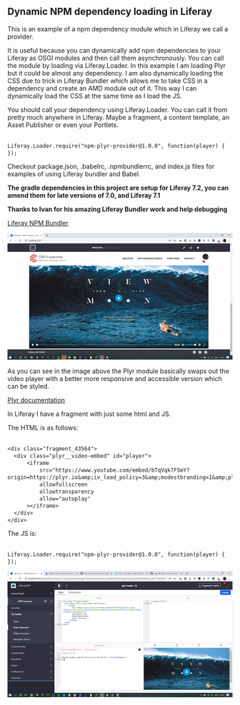 ## Dynamic NPM dependency loading in Liferay

This is an example of a npm dependency module which in Liferay we call a provider. 

It is useful because you can dynamically add npm dependencies to your Liferay as OSGI modules and then call them asynchronously. You can call the module by loading via Liferay.Loader. In this example I am loading Plyr but it could be almost any dependency. I am also dynamically loading the CSS due to trick in Liferay Bundler which allows me to take CSS in a dependency and create an AMD module out of it. This way I can dynamically load the CSS at the same time as I load the JS.

You should call your dependency using Liferay.Loader. You can call it from pretty much anywhere in Liferay. Maybe a fragment, a content template, an Asset Publisher or even your Portlets.

```

Liferay.Loader.require("npm-plyr-provider@1.0.0", function(player) {
});

```
Checkout package.json, .babelrc, .npmbundlerrc, and index.js files for examples of using Liferay bundler and Babel.

**The gradle dependencies in this project are setup for Liferay 7.2, you can amend them for late versions of 7.0, and Liferay 7.1**

**Thanks to Ivan for his amazing Liferay Bundler work and help debugging**

[Liferay NPM Bundler](https://www.npmjs.com/package/liferay-npm-bundler)

![picture](plyr_demo_image.jpg)

As you can see in the image above the Plyr module basically swaps out the video player with a better more responsive and accessible version which can be styled.

[Plyr documentation](https://github.com/sampotts/plyr)

In Liferay I have a fragment with just some html and JS.

The HTML is as follows:

```

<div class="fragment_43564">
  <div class="plyr__video-embed" id="player">
      <iframe
          src="https://www.youtube.com/embed/bTqVqk7FSmY?origin=https://plyr.io&amp;iv_load_policy=3&amp;modestbranding=1&amp;playsinline=1&amp;showinfo=0&amp;rel=0&amp;enablejsapi=1"
          allowfullscreen
          allowtransparency
          allow="autoplay"
      ></iframe>
  </div>
</div>

```

The JS is:

```

Liferay.Loader.require("npm-plyr-provider@1.0.0", function(player) {
});

```

![picture](fragment_view.jpg)

